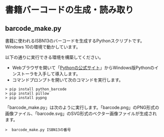 # 書籍バーコードの生成・読み取り

## barcode_make.py
書籍に使われるISBN13のバーコードを生成するPythonスクリプトです。
Windows 10の環境で動かしています。

以下の通りに実行できる環境を構築してください。

- Webブラウザを開いて「[Pythonの公式サイト](https://www.python.org/downloads/)」からWindows版Pythonのインストーラを入手して導入します。
- コマンドプロンプトを開いて次のコマンドを実行します。
```
> pip install python_barcode
> pip install pillow
> pip install pypng
```

「barcode_make.py」は次のように実行します。「barcode.png」のPNG形式の画像ファイル、「barcode.svg」のSVG形式のベクター画像ファイルが生成されます。
```
>  barcode_make.py ISBN13の番号
```

